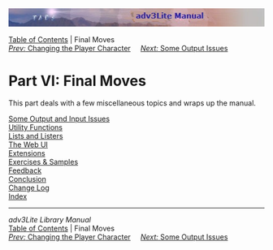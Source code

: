 ---
---
<div class="topbar">

<img src="topbar.jpg" data-border="0" />

</div>

<div class="nav">

<a href="toc.html" class="nav">Table of Contents</a> \| Final Moves  
<span class="navnp"><a href="changepc.html" class="nav"><em>Prev:</em> Changing the Player
Character</a>    
<a href="output.html" class="nav"><em>Next:</em> Some Output Issues</a>
    </span>

</div>

<div class="main">

# Part VI: Final Moves

This part deals with a few miscellaneous topics and wraps up the manual.

<div class="sectoc">

[Some Output and Input Issues](output.html)  
[Utility Functions](utility.html)  
[Lists and Listers](lister.html)  
[The Web UI](webui.html)  
[Extensions](extensions.html)  
[Exercises & Samples](../learning/exercises.html)  
[Feedback](feedback.html)  
[Conclusion](conclusion.html)  
[Change Log](changelog.html)  
[Index](manual_idx.html)  

</div>

</div>

------------------------------------------------------------------------

<div class="navb">

*adv3Lite Library Manual*  
<a href="toc.html" class="nav">Table of Contents</a> \| Final Moves  
<span class="navnp"><a href="changepc.html" class="nav"><em>Prev:</em> Changing the Player
Character</a>    
<a href="output.html" class="nav"><em>Next:</em> Some Output Issues</a>
    </span>

</div>
